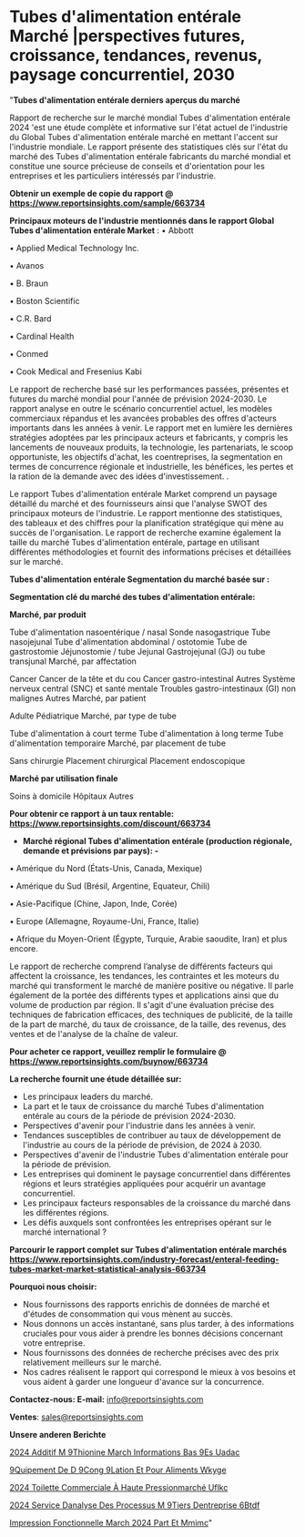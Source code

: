 # Tubes d'alimentation entérale Marché |perspectives futures, croissance, tendances, revenus, paysage concurrentiel, 2030

"<strong>Tubes d'alimentation entérale derniers aperçus du marché</strong>

Rapport de recherche sur le marché mondial Tubes d'alimentation entérale 2024 'est une étude complète et informative sur l'état actuel de l'industrie du Global Tubes d'alimentation entérale marché en mettant l'accent sur l'industrie mondiale. Le rapport présente des statistiques clés sur l'état du marché des Tubes d'alimentation entérale fabricants du marché mondial et constitue une source précieuse de conseils et d'orientation pour les entreprises et les particuliers intéressés par l'industrie.

<strong>Obtenir un exemple de copie du rapport @ <a href=https://www.reportsinsights.com/sample/663734>https://www.reportsinsights.com/sample/663734</a></strong>

<strong>Principaux moteurs de l'industrie mentionnés dans le rapport Global Tubes d'alimentation entérale Market</strong> :
• Abbott

• Applied Medical Technology Inc.

• Avanos

• B. Braun

• Boston Scientific

• C.R. Bard

• Cardinal Health

• Conmed

• Cook Medical and Fresenius Kabi

Le rapport de recherche basé sur les performances passées, présentes et futures du marché mondial pour l'année de prévision 2024-2030. Le rapport analyse en outre le scénario concurrentiel actuel, les modèles commerciaux répandus et les avancées probables des offres d'acteurs importants dans les années à venir. Le rapport met en lumière les dernières stratégies adoptées par les principaux acteurs et fabricants, y compris les lancements de nouveaux produits, la technologie, les partenariats, le scoop opportuniste, les objectifs d'achat, les coentreprises, la segmentation en termes de concurrence régionale et industrielle, les bénéfices, les pertes et la ration de la demande avec des idées d'investissement. .

Le rapport Tubes d'alimentation entérale Market comprend un paysage détaillé du marché et des fournisseurs ainsi que l'analyse SWOT des principaux moteurs de l'industrie. Le rapport mentionne des statistiques, des tableaux et des chiffres pour la planification stratégique qui mène au succès de l'organisation. Le rapport de recherche examine également la taille du marché Tubes d'alimentation entérale, partage en utilisant différentes méthodologies et fournit des informations précises et détaillées sur le marché.

<strong>Tubes d'alimentation entérale Segmentation du marché basée sur :</strong>

<strong> Segmentation clé du marché des tubes d'alimentation entérale: </strong>

<strong> Marché, par produit </strong>

Tube d'alimentation nasoentérique / nasal
Sonde nasogastrique
Tube nasojejunal
Tube d'alimentation abdominal / ostotomie
Tube de gastrostomie
Jéjunostomie / tube Jejunal
Gastrojejunal (GJ) ou tube transjunal
Marché, par affectation

Cancer
Cancer de la tête et du cou
Cancer gastro-intestinal
Autres
Système nerveux central (SNC) et santé mentale
Troubles gastro-intestinaux (GI) non malignes
Autres
Marché, par patient

Adulte
Pédiatrique
Marché, par type de tube

Tube d'alimentation à court terme
Tube d'alimentation à long terme
Tube d'alimentation temporaire
Marché, par placement de tube

Sans chirurgie
Placement chirurgical
Placement endoscopique

<strong> Marché par utilisation finale </strong>

Soins à domicile
Hôpitaux
Autres

<strong>Pour obtenir ce rapport à un taux rentable: <a href=https://www.reportsinsights.com/discount/663734>https://www.reportsinsights.com/discount/663734</a></strong>
<ul>
  <li><strong>Marché régional Tubes d'alimentation entérale (production régionale, demande et prévisions par pays): -</strong></li>
</ul>
• Amérique du Nord (États-Unis, Canada, Mexique)

• Amérique du Sud (Brésil, Argentine, Equateur, Chili)

• Asie-Pacifique (Chine, Japon, Inde, Corée)

• Europe (Allemagne, Royaume-Uni, France, Italie)

• Afrique du Moyen-Orient (Égypte, Turquie, Arabie saoudite, Iran) et plus encore.

Le rapport de recherche comprend l’analyse de différents facteurs qui affectent la croissance, les tendances, les contraintes et les moteurs du marché qui transforment le marché de manière positive ou négative. Il parle également de la portée des différents types et applications ainsi que du volume de production par région. Il s'agit d'une évaluation précise des techniques de fabrication efficaces, des techniques de publicité, de la taille de la part de marché, du taux de croissance, de la taille, des revenus, des ventes et de l'analyse de la chaîne de valeur.

<strong>Pour acheter ce rapport, veuillez remplir le formulaire @   <a href=https://www.reportsinsights.com/buynow/663734>https://www.reportsinsights.com/buynow/663734</a></strong>

<strong>La recherche fournit une étude détaillée sur:</strong>
<ul>
  <li>Les principaux leaders du marché.</li>
  <li>La part et le taux de croissance du marché Tubes d'alimentation entérale au cours de la période de prévision 2024-2030.</li>
  <li>Perspectives d'avenir pour l'industrie dans les années à venir.</li>
  <li>Tendances susceptibles de contribuer au taux de développement de l'industrie au cours de la période de prévision, de 2024 à 2030.</li>
  <li>Perspectives d'avenir de l'industrie Tubes d'alimentation entérale pour la période de prévision.</li>
  <li>Les entreprises qui dominent le paysage concurrentiel dans différentes régions et leurs stratégies appliquées pour acquérir un avantage concurrentiel.</li>
  <li>Les principaux facteurs responsables de la croissance du marché dans les différentes régions.</li>
  <li>Les défis auxquels sont confrontées les entreprises opérant sur le marché international ?</li>
</ul>

<strong>Parcourir le rapport complet sur Tubes d'alimentation entérale marchés <a href=https://www.reportsinsights.com/industry-forecast/enteral-feeding-tubes-market-market-statistical-analysis-663734>https://www.reportsinsights.com/industry-forecast/enteral-feeding-tubes-market-market-statistical-analysis-663734</a></strong>

<strong>Pourquoi nous choisir:</strong>
<ul>
  <li>Nous fournissons des rapports enrichis de données de marché et d'études de consommation qui vous mènent au succès.</li>
  <li>Nous donnons un accès instantané, sans plus tarder, à des informations cruciales pour vous aider à prendre les bonnes décisions concernant votre entreprise.</li>
  <li>Nous fournissons des données de recherche précises avec des prix relativement meilleurs sur le marché.</li>
  <li>Nos cadres réalisent le rapport qui correspond le mieux à vos besoins et vous aident à garder une longueur d'avance sur la concurrence.</li>
</ul>
<strong>Contactez-nous:
</strong><strong>E-mail:</strong> <a href=mailto:info@reportsinsights.com>info@reportsinsights.com</a>

<strong>Ventes</strong>: <a href=mailto:sales@reportsinsights.com>sales@reportsinsights.com</a>

<strong>Unsere anderen Berichte</strong>

<a href=https://www.linkedin.com/pulse/2024-additif-m%C3%A9thionine-march%C3%A9-informations-bas%C3%A9es-uadac/>2024 Additif M 9Thionine March Informations Bas 9Es Uadac</a>

<a href=https://www.linkedin.com/pulse/%C3%A9quipement-de-d%C3%A9cong%C3%A9lation-et-pour-aliments-wkyge/> 9Quipement De D 9Cong 9Lation Et Pour Aliments Wkyge</a>

<a href=https://www.linkedin.com/pulse/2024-toilette-commerciale-à-haute-pressionmarché-uflkc/>2024 Toilette Commerciale À Haute Pressionmarché Uflkc</a>

<a href=https://www.linkedin.com/pulse/2024-service-danalyse-des-processus-m%C3%A9tiers-dentreprise-6btdf/>2024 Service Danalyse Des Processus M 9Tiers Dentreprise 6Btdf</a>

<a href=https://www.linkedin.com/pulse/impression-fonctionnelle-march%C3%A9-2024-part-et-mmimc/>Impression Fonctionnelle March 2024 Part Et Mmimc</a>"
